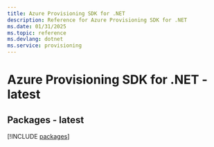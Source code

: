 ```yaml
---
title: Azure Provisioning SDK for .NET
description: Reference for Azure Provisioning SDK for .NET
ms.date: 01/31/2025
ms.topic: reference
ms.devlang: dotnet
ms.service: provisioning
---
```

# Azure Provisioning SDK for .NET - latest
## Packages - latest
[!INCLUDE [packages](provisioning-index.md)]